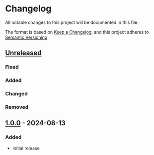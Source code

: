 # Changelog

All notable changes to this project will be documented in this file.

The format is based on [Keep a Changelog](https://keepachangelog.com/en/1.1.0/),
and this project adheres to [Semantic Versioning](https://semver.org/spec/v2.0.0.html).

## [Unreleased]

### Fixed

### Added

### Changed

### Removed

## [1.0.0] - 2024-08-13

### Added

- Initial release

[unreleased]: https://github.com/bcgov/ECC-OFM-D365/compare/1.0.0...HEAD
[1.0.0]: https://github.com/bcgov/ECC-OFM-D365/releases/tag/1.0.0
